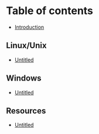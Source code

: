 # Table of contents

* [Introduction](README.md)

## Linux/Unix

* [Untitled](linux-unix/untitled.md)

## Windows

* [Untitled](windows/untitled.md)

## Resources <a id="resources-1"></a>

* [Untitled](resources-1/untitled.md)

